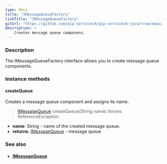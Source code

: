 ```yaml
---
type: docs
title: "IMessageQueueFactory"
linkTitle: "IMessageQueueFactory"
gitUrl: "https://github.com/pip-services4/pip-services4-java/tree/main/pip-services4-messaging-java"
description: > 
    Creates message queue componens.
---
```


### Description

The IMessageQueueFactory interface allows you to create message queue components.

### Instance methods

#### createQueue

Creates a message queue component and assigns its name.

> [IMessageQueue](../../queues/imessage_queue) createQueue(String name) throws ReferenceException

- **name**: String - name of the created message queue.
- **returns**: [IMessageQueue](../../queues/imessage_queue) - message queue


### See also
- #### [IMessageQueue](../../queues/imessage_queue) 
